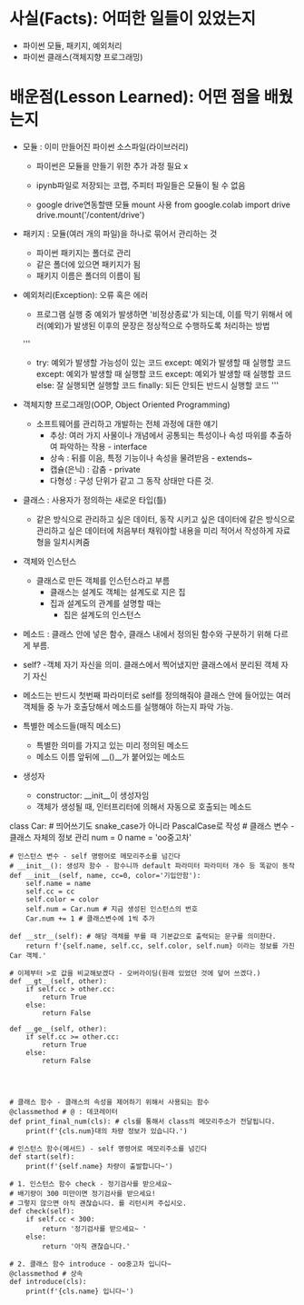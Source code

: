 # 사실(Facts): 어떠한 일들이 있었는지
- 파이썬 모듈, 패키지, 예외처리
- 파이썬 클래스(객체지향 프로그래밍)

# 배운점(Lesson Learned): 어떤 점을 배웠는지

- 모듈 : 이미 만들어진 파이썬 소스파일(라이브러리)
    - 파이썬은 모듈을 만들기 위한 추가 과정 필요 x
    - ipynb파일로 저장되는 코랩, 주피터 파일들은 모듈이 될 수 없음

    - google drive연동할땐 모듈 mount 사용
        from google.colab import drive
        drive.mount('/content/drive')

- 패키지 : 모듈(여러 개의 파일)을 하나로 묶어서 관리하는 것
    - 파이썬 패키지는 폴더로 관리
    - 같은 폴더에 있으면 패키지가 됨
    - 패키지 이름은 폴더의 이름이 됨


- 예외처리(Exception): 오류 혹은 에러
    - 프로그램 실행 중 예외가 발생하면 '비정상종료'가 되는데, 이를 막기 위해서 에러(예외)가 발생된 이후의 문장은 정상적으로 수행하도록 처리하는 방법

    '''
    - try:
        예외가 발생할 가능성이 있는 코드
    except:
        예외가 발생할 때 실행할 코드
    except:
        예외가 발생할 때 실행할 코드
    except:
        예외가 발생할 때 실행할 코드
    else:
        잘 실행되면 실행할 코드
    finally:
        되든 안되든 반드시 실행할 코드
    '''


- 객체지향 프로그래밍(OOP, Object Oriented Programming)
    - 소프트웨어를 관리하고 개발하는 전체 과정에 대한 얘기
        - 추상: 여러 가지 사물이나 개념에서 공통되는 특성이나 속성 따위를 추출하여 파악하는 작용 - interface
        - 상속 : 뒤를 이음, 특정 기능이나 속성을 물려받음 - extends~
        - 캡슐(은닉) : 감춤 - private
        - 다형성 : 구성 단위가 같고 그 동작 상태만 다른 것.


- 클래스 : 사용자가 정의하는 새로운 타입(틀)
    - 같은 방식으로 관리하고 싶은 데이터, 동작 시키고 싶은 데이터에 같은 방식으로 관리하고 싶은 데이터에 처음부터 채워야할 내용을 미리 적어서 작성하게 자료형을 일치시켜줌


- 객체와 인스턴스
    - 클래스로 만든 객체를 인스턴스라고 부름
        - 클래스는 설계도 객체는 설계도로 지은 집
        - 집과 설계도의 관계를 설명할 때는
            - 집은 설계도의 인스턴스



- 메소드 : 클래스 안에 넣은 함수, 클래스 내에서 정의된 함수와 구분하기 위해 다르게 부름.



- self? -객체 자기 자신을 의미. 클래스에서 찍어냈지만 클래스에서 분리된 객체 자기 자신



- 메소드는 반드시 첫번째 파라미터로 self를 정의해줘야 클래스 안에 들어있는 여러 객체들 중 누가 호출당해서 메소드를 실행해야 하는지 파악 가능.



- 특별한 메소드들(매직 메소드)
    - 특별한 의미를 가지고 있는 미리 정의된 메소드
    - 메소드 이름 앞뒤에 __()__가 붙어있는 메소드



- 생성자
    - constructor: __init__이 생성자임
    - 객체가 생성될 때, 인터프리터에 의해서 자동으로 호출되는 메소드


class Car: # 띄어쓰기도 snake_case가 아니라 PascalCase로 작성
    # 클래스 변수 - 클래스 자체의 정보 관리
    num = 0
    name = 'oo중고차'



    # 인스턴스 변수 - self 명령어로 메모리주소를 넘긴다
    # __init__(): 생성자 함수 - 함수니까 default 파라미터 파라미터 개수 등 똑같이 동작
    def __init__(self, name, cc=0, color='기입안함'):
        self.name = name
        self.cc = cc
        self.color = color
        self.num = Car.num # 지금 생성된 인스턴스의 번호
        Car.num += 1 # 클래스변수에 1씩 추가

    def __str__(self): # 해당 객체를 부를 때 기본값으로 출력되는 문구를 의미한다.
        return f'{self.name, self.cc, self.color, self.num} 이라는 정보를 가진 Car 객체.'
    
    # 이제부터 >로 값을 비교해보겠다 - 오버라이딩(원래 있었던 것에 덮어 쓰겠다.)
    def __gt__(self, other):
        if self.cc > other.cc:
            return True
        else:
            return False

    def __ge__(self, other):
        if self.cc >= other.cc:
            return True
        else:
            return False




    # 클래스 함수 - 클래스의 속성을 제어하기 위해서 사용되는 함수
    @classmethod # @ : 데코레이터
    def print_final_num(cls): # cls를 통해서 class의 메모리주소가 전달됩니다.
        print(f'{cls.num}대의 차량 정보가 있습니다.')

    # 인스턴스 함수(메서드) - self 명령어로 메모리주소를 넘긴다
    def start(self):
        print(f'{self.name} 차량이 출발합니다~')

    # 1. 인스턴스 함수 check - 정기검사를 받으세요~
    # 배기량이 300 미만이면 정기검사를 받으세요!
    # 그렇지 않으면 아직 괜찮습니다. 를 리턴시켜 주십시오.
    def check(self):
        if self.cc < 300:
            return '정기검사를 받으세요~ '
        else:
            return '아직 괜찮습니다.'

    # 2. 클래스 함수 introduce - oo중고차 입니다~
    @classmethod # 상속
    def introduce(cls):
        print(f'{cls.name} 입니다~')